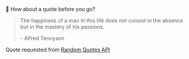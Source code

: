 📣 How about a quote before you go?

> The happiness of a man in this life does not consist in the absence but in the mastery of his passions.
>
> <p>- Alfred Tennyson</p>

Quote requested from [Random Quotes API](https://github.com/lukePeavey/quotable)
